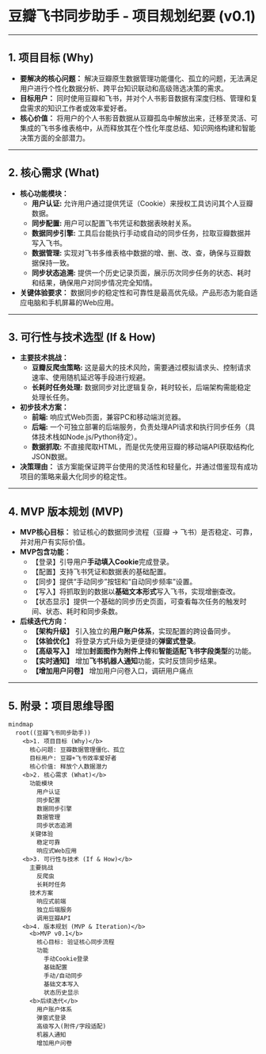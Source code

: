 # 豆瓣飞书同步助手 - 项目规划纪要 (v0.1)

---

## 1. 项目目标 (Why)
* **要解决的核心问题：** 解决豆瓣原生数据管理功能僵化、孤立的问题，无法满足用户进行个性化数据分析、跨平台知识联动和高级筛选决策的需求。
* **目标用户：** 同时使用豆瓣和飞书，并对个人书影音数据有深度归档、管理和复盘需求的知识工作者或效率爱好者。
* **核心价值：** 将用户的个人书影音数据从豆瓣孤岛中解放出来，迁移至灵活、可集成的飞书多维表格中，从而释放其在个性化年度总结、知识网络构建和智能决策方面的全部潜力。

---

## 2. 核心需求 (What)
* **核心功能模块：**
    * **用户认证:** 允许用户通过提供凭证（Cookie）来授权工具访问其个人豆瓣数据。
    * **同步配置:** 用户可以配置飞书凭证和数据表映射关系。
    * **数据同步引擎:** 工具后台能执行手动或自动的同步任务，拉取豆瓣数据并写入飞书。
    * **数据管理:** 实现对飞书多维表格中数据的增、删、改、查，确保与豆瓣数据保持一致。
    * **同步状态追溯:** 提供一个历史记录页面，展示历次同步任务的状态、耗时和结果，确保用户对同步情况完全知情。
* **关键体验要求：** 数据同步的稳定性和可靠性是最高优先级。产品形态为能自适应电脑和手机屏幕的Web应用。

---

## 3. 可行性与技术选型 (If & How)
* **主要技术挑战：**
    * **豆瓣反爬虫策略:** 这是最大的技术风险，需要通过模拟请求头、控制请求速率、使用随机延迟等手段进行规避。
    * **长耗时任务处理:** 数据同步对比逻辑复杂，耗时较长，后端架构需能稳定处理长任务。
* **初步技术方案：**
    * **前端:** 响应式Web页面，兼容PC和移动端浏览器。
    * **后端:** 一个可独立部署的后端服务，负责处理API请求和执行同步任务（具体技术栈如Node.js/Python待定）。
    * **数据抓取:** 不直接爬取HTML，而是优先使用豆瓣的移动端API获取结构化JSON数据。
* **决策理由：** 该方案能保证跨平台使用的灵活性和轻量化，并通过借鉴现有成功项目的策略来最大化同步的稳定性。

---

## 4. MVP 版本规划 (MVP)
* **MVP核心目标：** 验证核心的数据同步流程（豆瓣 -> 飞书）是否稳定、可靠，并对用户有实际价值。
* **MVP包含功能：**
    * 【登录】引导用户**手动填入Cookie**完成登录。
    * 【配置】支持飞书凭证和数据表的基础配置。
    * 【同步】提供“手动同步”按钮和“自动同步频率”设置。
    * 【写入】将抓取到的数据以**基础文本形式**写入飞书，实现增删查改。
    * 【状态显示】提供一个基础的同步历史页面，可查看每次任务的触发时间、状态、耗时和同步条数。
* **后续迭代方向：**
    * **【架构升级】** 引入独立的**用户账户体系**，实现配置的跨设备同步。
    * **【体验优化】** 将登录方式升级为更便捷的**弹窗式登录**。
    * **【高级写入】** 增加**封面图作为附件上传**和**智能适配飞书字段类型**的功能。
    * **【实时通知】** 增加**飞书机器人通知**功能，实时反馈同步结果。
    * **【增加用户问卷】** 增加用户问卷入口，调研用户痛点

---

## 5. 附录：项目思维导图

```mermaid
mindmap
  root((豆瓣飞书同步助手))
    <b>1. 项目目标 (Why)</b>
      核心问题: 豆瓣数据管理僵化、孤立
      目标用户: 豆瓣+飞书效率爱好者
      核心价值: 释放个人数据潜力
    <b>2. 核心需求 (What)</b>
      功能模块
        用户认证
        同步配置
        数据同步引擎
        数据管理
        同步状态追溯
      关键体验
        稳定可靠
        响应式Web应用
    <b>3. 可行性与技术 (If & How)</b>
      主要挑战
        反爬虫
        长耗时任务
      技术方案
        响应式前端
        独立后端服务
        调用豆瓣API
    <b>4. 版本规划 (MVP & Iteration)</b>
      <b>MVP v0.1</b>
        核心目标: 验证核心同步流程
        功能
          手动Cookie登录
          基础配置
          手动/自动同步
          基础文本写入
          状态历史显示
      <b>后续迭代</b>
        用户账户体系
        弹窗式登录
        高级写入(附件/字段适配)
        机器人通知
        增加用户问卷
